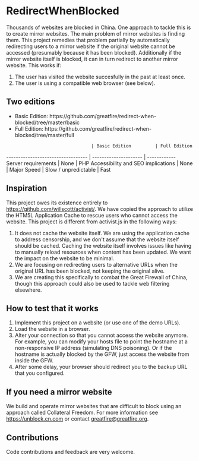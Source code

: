 RedirectWhenBlocked
=====================

Thousands of websites are blocked in China. One approach to tackle this is to create mirror websites. The main problem of mirror websites is finding them. This project remedies that problem partially by automatically redirecting users to a mirror website if the original website cannot be accessed (presumably because it has been blocked). Additionally if the mirror website itself is blocked, it can in turn redirect to another mirror website. This works if:

1. The user has visited the website succesfully in the past at least once.
2. The user is using a compatible web browser (see below).

## Two editions

<ul>
<li>Basic Edition: https://github.com/greatfire/redirect-when-blocked/tree/master/basic</li>
<li>Full Edition: https://github.com/greatfire/redirect-when-blocked/tree/master/full</li>
</ul>

                                    | Basic Edition         | Full Edition
----------------------------------  | --------------------- | ------------
Server requirements                 | None                  | PHP
Accessibility and SEO implications  | None                  | Major
Speed                               | Slow / unpredictable  | Fast

## Inspiration

This project owes its existence entirely to https://github.com/willscott/activist/. We have copied the approach to utilize the HTM5L Application Cache to rescue users who cannot access the website. This project is different from activist.js in the following ways:

1. It does not cache the website itself. We are using the application cache to address censorship, and we don't assume that the website itself should be cached. Caching the website itself involves issues like having to manually reload resources when content has been updated. We want the impact on the website to be minimal.
2. We are focusing on redirecting users to alternative URLs when the original URL has been blocked, not keeping the original alive.
3. We are creating this specifically to combat the Great Firewall of China, though this approach could also be used to tackle web filtering elsewhere.

## How to test that it works

1. Implement this project on a website (or use one of the demo URLs).
2. Load the website in a browser.
3. Alter your connection so that you cannot access the website anymore. For example, you can modify your hosts file to point the hostname at a non-responsive IP address (simulating DNS poisoning). Or if the hostname is actually blocked by the GFW, just access the website from inside the GFW.
4. After some delay, your browser should redirect you to the backup URL that you configured.

## If you need a mirror website

We build and operate mirror websites that are difficult to block using an approach called Collateral Freedom. For more information see https://unblock.cn.com or contact greatfire@greatfire.org.

## Contributions

Code contributions and feedback are very welcome.
